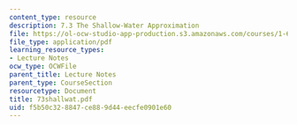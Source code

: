 ```yaml
---
content_type: resource
description: 7.3 The Shallow-Water Approximation
file: https://ol-ocw-studio-app-production.s3.amazonaws.com/courses/1-63-advanced-fluid-dynamics-of-the-environment-fall-2002/f5b50c328847ce889d44eecfe0901e60_73shallwat.pdf
file_type: application/pdf
learning_resource_types:
- Lecture Notes
ocw_type: OCWFile
parent_title: Lecture Notes
parent_type: CourseSection
resourcetype: Document
title: 73shallwat.pdf
uid: f5b50c32-8847-ce88-9d44-eecfe0901e60
---
```

